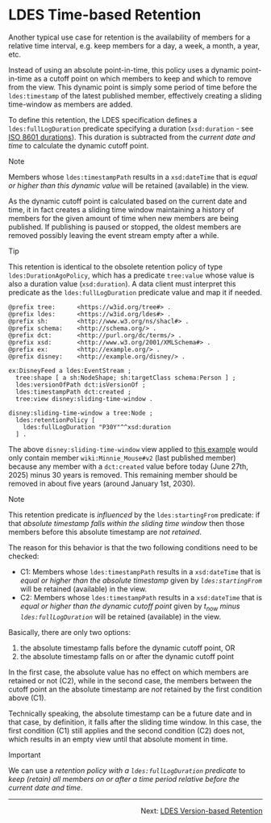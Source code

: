 # LDES Time-based Retention
Another typical use case for retention is the availability of members for a relative time interval, e.g. keep members for a day, a week, a month, a year, etc.

Instead of using an absolute point-in-time, this policy uses a dynamic point-in-time as a cutoff point on which members to keep and which to remove from the view. This dynamic point is simply some period of time before the `ldes:timestamp` of the latest published member, effectively creating a sliding time-window as members are added.

To define this retention, the LDES specification defines a `ldes:fullLogDuration` predicate specifying a duration (`xsd:duration` - see [ISO 8601 durations](https://en.wikipedia.org/wiki/ISO_8601#Durations)). This duration is subtracted from the _current date and time_ to calculate the dynamic cutoff point.

> [!NOTE]
> Members whose `ldes:timestampPath` results in a `xsd:dateTime` that is _equal or higher than this dynamic value_ will be retained (available) in the view.
> 
As the dynamic cutoff point is calculated based on the current date and time, it in fact creates a sliding time window maintaining a history of members for the given amount of time when new members are being published. If publishing is paused or stopped, the oldest members are removed possibly leaving the event stream empty after a while.

> [!TIP]
> This retention is identical to the obsolete retention policy of type `ldes:DurationAgoPolicy`, which has a predicate `tree:value` whose value is also a duration value (`xsd:duration`). A data client must interpret this predicate as the `ldes:fullLogDuration` predicate value and map it if needed.

```
@prefix tree:      <https://w3id.org/tree#> .
@prefix ldes:      <https://w3id.org/ldes#> .
@prefix sh:        <http://www.w3.org/ns/shacl#> .
@prefix schema:    <http://schema.org/> .
@prefix dct:       <http://purl.org/dc/terms/> .
@prefix xsd:       <http://www.w3.org/2001/XMLSchema#> .
@prefix ex:        <http://example.org/> .
@prefix disney:    <http://example.org/disney/> .

ex:DisneyFeed a ldes:EventStream ;
  tree:shape [ a sh:NodeShape; sh:targetClass schema:Person ] ;
  ldes:versionOfPath dct:isVersionOf ;
  ldes:timestampPath dct:created ;
  tree:view disney:sliding-time-window .

disney:sliding-time-window a tree:Node ;
  ldes:retentionPolicy [
    ldes:fullLogDuration "P30Y"^^xsd:duration 
  ] .
```

The above `disney:sliding-time-window` view applied to [this example](./E-ldes-specs.md#naming-members) would only contain member `wiki:Minnie_Mouse#v2` (last published member) because any member with a `dct:created` value before today (June 27th, 2025) minus 30 years is removed. This remaining member should be removed in about five years (around January 1st, 2030).

> [!NOTE]
> This retention predicate is _influenced_ by the `ldes:startingFrom` predicate: if that _absolute timestamp falls within the sliding time window_ then those members before this absolute timestamp are _not retained_.

The reason for this behavior is that the two following conditions need to be checked:

* C1: Members whose `ldes:timestampPath` results in a `xsd:dateTime` that is _equal or higher than the absolute timestamp_ given by _`ldes:startingFrom`_ will be retained (available) in the view.
* C2: Members whose `ldes:timestampPath` results in a `xsd:dateTime` that is _equal or higher than the dynamic cutoff point_ given by _t<sub>now</sub> minus `ldes:fullLogDuration`_ will be retained (available) in the view.

Basically, there are only two options:
1. the absolute timestamp falls before the dynamic cutoff point, OR
2. the absolute timestamp falls on or after the dynamic cutoff point

In the first case, the absolute value has no effect on which members are retained or not (C2), while in the second case, the members between the cutoff point an the absolute timestamp are _not_ retained by the first condition above (C1).

Technically speaking, the absolute timestamp can be a future date and in that case, by definition, it falls after the sliding time window. In this case, the first condition (C1) still applies and the second condition (C2) does not, which results in an empty view until that absolute moment in time.

> [!IMPORTANT]
> We can use a _retention policy with a `ldes:fullLogDuration` predicate_ to _keep (retain) all members on or after a time period relative before the current date and time_.

---
<p align="right">Next: <a href="N-version-based-retention.md">LDES Version-based Retention</a></p>
